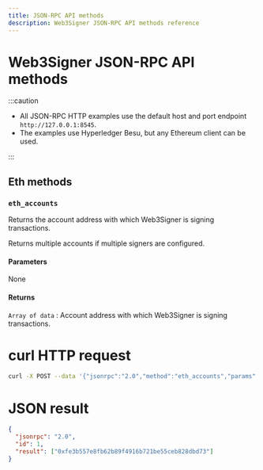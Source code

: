 ```yaml
---
title: JSON-RPC API methods
description: Web3Signer JSON-RPC API methods reference
---
```


# Web3Signer JSON-RPC API methods

:::caution

- All JSON-RPC HTTP examples use the default host and port endpoint `http://127.0.0.1:8545`.
- The examples use Hyperledger Besu, but any Ethereum client can be used.

:::

## Eth methods

### `eth_accounts`

Returns the account address with which Web3Signer is signing transactions.

Returns multiple accounts if multiple signers are configured.

#### Parameters

None

#### Returns

`Array of data` : Account address with which Web3Signer is signing transactions.

<!--tabs-->

# curl HTTP request

```bash
curl -X POST --data '{"jsonrpc":"2.0","method":"eth_accounts","params":[],"id":1}' http://127.0.0.1:8545
```

# JSON result

```json
{
  "jsonrpc": "2.0",
  "id": 1,
  "result": ["0xfe3b557e8fb62b89f4916b721be55ceb828dbd73"]
}
```

<!--/tabs-->
